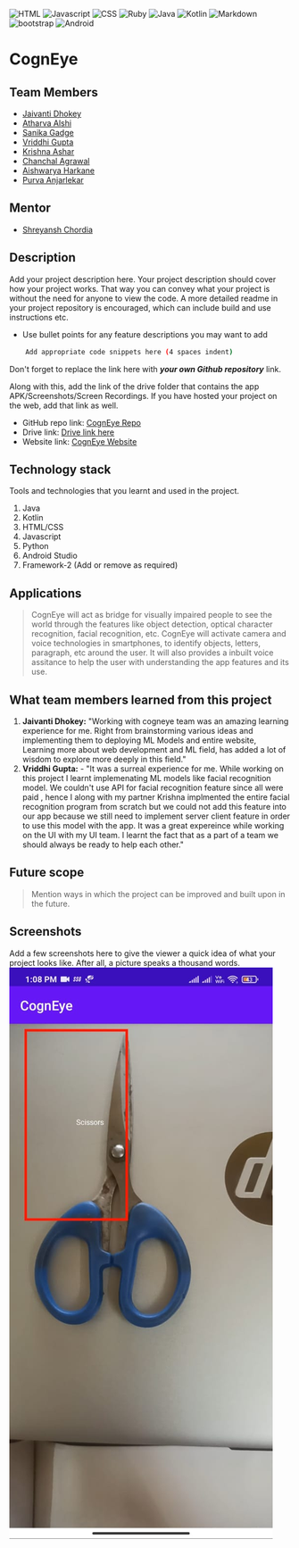![HTML](https://img.shields.io/badge/HTML-239120?style=for-the-badge&logo=html5&logoColor=white)
![Javascript](https://img.shields.io/badge/JavaScript-F7DF1E?style=for-the-badge&logo=javascript&logoColor=black)
![CSS](https://img.shields.io/badge/CSS3-1572B6?style=for-the-badge&logo=css3&logoColor=white)
![Ruby](https://img.shields.io/badge/Ruby-CC342D?style=for-the-badge&logo=ruby&logoColor=white)
![Java](https://img.shields.io/badge/Java-ED8B00?style=for-the-badge&logo=java&logoColor=white)
![Kotlin](https://img.shields.io/badge/Kotlin-0095D5?&style=for-the-badge&logo=kotlin&logoColor=white)
![Markdown](https://img.shields.io/badge/Markdown-000000?style=for-the-badge&logo=markdown&logoColor=white)
![bootstrap](https://img.shields.io/badge/Bootstrap-563D7C?style=for-the-badge&logo=bootstrap&logoColor=white)
![Android](https://img.shields.io/badge/Android-3DDC84?style=for-the-badge&logo=android&logoColor=whi)
# CognEye

## Team Members
* [Jaivanti Dhokey](https://github.com/jaivanti)
* [Atharva Alshi](https://github.com/atharva1608) 
* [Sanika Gadge](https://github.com/Sanikagadge15) 
* [Vriddhi Gupta](https://github.com/Vriddhigupta)
* [Krishna Ashar](https://github.com/Krishna26Ashar) 
* [Chanchal Agrawal](https://github.com/chanchal221b)
* [Aishwarya Harkane](https://github.com/Aishwarya856)
* [Purva Anjarlekar](https://github.com/Caddonix) 

## Mentor
* [Shreyansh Chordia](https://github.com/shreyanshchordia)

## Description
Add your project description here. Your project description should cover how your project works. That way you can convey what your project is without the need for anyone to view the code. A more detailed readme in your project repository is encouraged, which can include build and use instructions etc.

* Use bullet points for any feature descriptions you may want to add

```bash
    Add appropriate code snippets here (4 spaces indent)
```

Don't forget to replace the link here with **_your own Github repository_** link.

Along with this, add the link of the drive folder that contains the app APK/Screenshots/Screen Recordings. If you have hosted your project on the web, add that link as well.

* GitHub repo link: [CognEye Repo](https://github.com/CognEye/CognEye)
* Drive link: [Drive link here](https://drive.google.com/)
* Website link: [CognEye Website]( cogneye.github.io/ )

## Technology stack

Tools and technologies that you learnt and used in the project.

1. Java
2. Kotlin
3. HTML/CSS
4. Javascript
5. Python
6. Android Studio
7. Framework-2 (Add or remove as required)

## Applications
>CognEye will act as bridge for visually impaired people to see the world through the features like object detection, optical character recognition, facial recognition, etc.
>CognEye will activate camera and voice technologies in smartphones, to identify objects, letters, paragraph, etc around the user.
>It will also provides a inbuilt voice assitance to help the user with understanding the app features and its use.

## What team members learned from this project



1. **Jaivanti Dhokey:** "Working with cogneye team was an amazing learning experience for me. Right from brainstorming various ideas and implementing them to deploying ML Models and entire website, Learning more about web development and ML field, has added a lot of wisdom to explore more deeply in this field."
2.  **Vriddhi Gupta:** - "It was a surreal experience for me. While working on this project I learnt implemenating ML models like facial recognition model. We couldn't use API for facial recognition feature since all were paid , hence I along with my partner Krishna implmented the entire facial recognition program from scratch but we could not add  this feature into our app because we still need to implement server client feature in order to use this model with the app. It was a great expereince while working on the UI with my UI team. I learnt the fact that as a part of a team we should always be ready to help each other."
## Future scope
>Mention ways in which the project can be improved and built upon in the future.

## Screenshots
Add a few screenshots here to give the viewer a quick idea of what your project looks like. After all, a picture speaks a thousand words.
![Screenshot alt text](https://github.com/Vriddhigupta/CognEye-1/blob/main/WhatsApp%20Image%202021-05-21%20at%202.10.08%20PM%20(1).jpeg)

